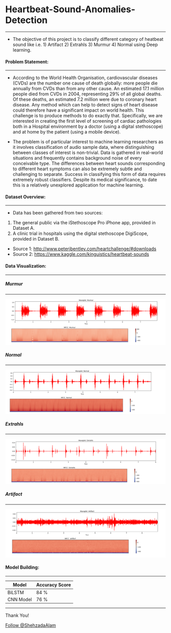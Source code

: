 # Heartbeat-Sound-Anomalies-Detection
-------
* The objective of this project is to classify different category of heatbeat sound like i.e. 1) Artifact 2) Extrahls 3) Murmur 4) Normal using Deep learning.


#### Problem Statement:
-----
* According to the World Health Organisation, cardiovascular diseases (CVDs) are the number one cause of death globally: more people die annually from CVDs than from any other cause. An estimated 17.1 million people died from CVDs in 2004, representing 29% of all global deaths. Of these deaths, an estimated 7.2 million were due to coronary heart disease. Any method which can help to detect signs of heart disease could therefore have a significant impact on world health. This challenge is to produce methods to do exactly that. Specifically, we are interested in creating the first level of screening of cardiac pathologies both in a Hospital environment by a doctor (using a digital stethoscope) and at home by the patient (using a mobile device).

* The problem is of particular interest to machine learning researchers as it involves classification of audio sample data, where distinguishing between classes of interest is non-trivial. Data is gathered in real-world situations and frequently contains background noise of every conceivable type. The differences between heart sounds corresponding to different heart symptoms can also be extremely subtle and challenging to separate. Success in classifying this form of data requires extremely robust classifiers. Despite its medical significance, to date this is a relatively unexplored application for machine learning.

#### Dataset Overview:
----
* Data has been gathered from two sources: 
1. The general public via the iStethoscope Pro iPhone app, provided in Dataset A. 
2. A clinic trial in hospitals using the digital stethoscope DigiScope, provided in Dataset B.

* Source 1: http://www.peterjbentley.com/heartchallenge/#downloads
* Source 2: https://www.kaggle.com/kinguistics/heartbeat-sounds

#### Data Visualization:
----
##### Murmur
-----
!['murmur'](https://github.com/ShehzadaAlam/Heartbeat-Sound-Anomalies-Detection/blob/master/Waveplot_with_MFCC1_Murmur_Heartbeat.PNG)

##### Normal
-----
!['Normal'](https://github.com/ShehzadaAlam/Heartbeat-Sound-Anomalies-Detection/blob/master/Waveplot_with_MFCC1_Normal_Heartbeat.PNG)

##### Extrahls
-----
!['Extrahl'](https://github.com/ShehzadaAlam/Heartbeat-Sound-Anomalies-Detection/blob/master/Waveplot_with_MFCC1_Extrahls_Heartbeat.PNG)

##### Artifact
-----
!['Arti'](https://github.com/ShehzadaAlam/Heartbeat-Sound-Anomalies-Detection/blob/master/Waveplot_with_MFCC1_Artifact_Heartbeat.PNG)


#### Model Building:
----
Model | Accuracy Score
----- | ----- 
BiLSTM | 84 % 
CNN Model | 76 % 


----
<p>Thank You!	
<p><!-- Place this tag where you want the button to render. -->
<a class="github-button" href="https://github.com/ShehzadaAlam" aria-label="Follow @ShehzadaAlam on GitHub">Follow @ShehzadaAlam</a>



